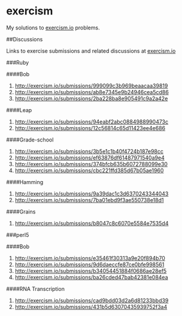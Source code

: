 exercism
========

My solutions to [exercism.io](http://exercism.io) problems.

##Discussions

Links to exercise submissions and related discussions at [exercism.io](http://exercism.io) 

###Ruby

####Bob

1. http://exercism.io/submissions/999099c3b969beaacaa39819
2. http://exercism.io/submissions/ab8e7345e9b24946cea5cd86
3. http://exercism.io/submissions/2ba228ba8e905491c9a2a42e

####Leap

1. http://exercism.io/submissions/94eabf2abc0884988990473c
2. http://exercism.io/submissions/12c56814c65d11423ee4e686

####Grade-school

1. http://exercism.io/submissions/3b5e1c1b40f4724b187e98cc
2. http://exercism.io/submissions/ef63876df61487971540a9e4
3. http://exercism.io/submissions/374bfcb635b6072788099e30
4. http://exercism.io/submissions/cbc221ffd385d67b05ae1960

####Hamming

1. http://exercism.io/submissions/9a39dac1c3d6370243344043
2. http://exercism.io/submissions/7ba01ebd9f3ae550738e18d1

####Grains

1. http://exercism.io/submissions/b8047c8c6070e5584e7535d4

###perl5

####Bob

1. http://exercism.io/submissions/e35461f30313a9e20f894b70
2. http://exercism.io/submissions/9d6daeccfe87ce0bfe998561
3. http://exercism.io/submissions/b34054451884f0686ae28ef5
4. http://exercism.io/submissions/ba26cded47bab42381e084ea

####RNA Transcription

1. http://exercism.io/submissions/cad9bdd03d2a6d81233bbd39
2. http://exercism.io/submissions/431b5d63070435939752f3a4
